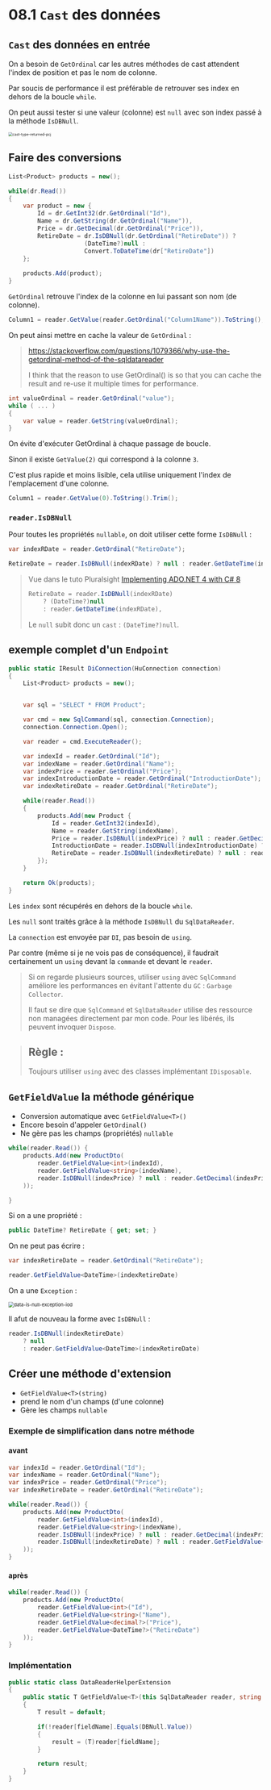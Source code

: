 # 08.1 `Cast` des données



## `Cast` des données en entrée

On a besoin de `GetOrdinal`  car les autres méthodes de cast attendent l'index de position et pas le nom de colonne.

Par soucis de performance il est préférable de retrouver ses index en dehors de la boucle `while`.

On peut aussi tester si une valeur (colonne) est `null` avec son index passé à la méthode `IsDBNull`.

<img src="assets/cast-type-returned-pcj.png" alt="cast-type-returned-pcj" style="zoom:50%;" />



## Faire des conversions

```cs
List<Product> products = new();

while(dr.Read())
{
    var product = new {
        Id = dr.GetInt32(dr.GetOrdinal("Id"),
        Name = dr.GetString(dr.GetOrdinal("Name")),
     	Price = dr.GetDecimal(dr.GetOrdinal("Price")),
        RetireDate = dr.IsDBNull(dr.GetOrdinal("RetireDate")) ?
                     (DateTime?)null :
                     Convert.ToDateTime(dr["RetireDate"])
    };
                         
   	products.Add(product);
}
```

`GetOrdinal` retrouve l'index de la colonne en lui passant son nom (de colonne).

```cs
Column1 = reader.GetValue(reader.GetOrdinal("Column1Name")).ToString();
```

On peut ainsi mettre en cache la valeur de `GetOrdinal` :

> https://stackoverflow.com/questions/1079366/why-use-the-getordinal-method-of-the-sqldatareader
>
> I think that the reason to use GetOrdinal() is so that you can cache the result and re-use it multiple times for performance.

```cs
int valueOrdinal = reader.GetOrdinal("value");
while ( ... )
{
    var value = reader.GetString(valueOrdinal);
}
```

On évite d'exécuter GetOrdinal à chaque passage de boucle.

Sinon il existe `GetValue(2)` qui correspond à la colonne `3`.

C'est plus rapide et moins lisible, cela utilise uniquement l'index de l'emplacement d'une colonne.

```cs
Column1 = reader.GetValue(0).ToString().Trim();
```



### `reader.IsDBNull`

Pour toutes les propriétés `nullable`, on doit utiliser cette forme `IsDBNull` :

```cs
var indexRDate = reader.GetOrdinal("RetireDate");

RetireDate = reader.IsDBNull(indexRDate) ? null : reader.GetDateTime(indexRDate),
```

> Vue dans le tuto Pluralsight [Implementing ADO.NET 4 with C# 8](https://app.pluralsight.com/courses/0a633736-cee5-40a3-970f-9961bce9c995/table-of-contents)
>
> ```cs
> RetireDate = reader.IsDBNull(indexRDate) 
>     ? (DateTime?)null 
>     : reader.GetDateTime(indexRDate),
> ```
>
> Le `null` subit donc un `cast` : `(DateTime?)null`.

## exemple complet d'un `Endpoint`

```cs
public static IResult DiConnection(HuConnection connection)
{
    List<Product> products = new();


    var sql = "SELECT * FROM Product";

    var cmd = new SqlCommand(sql, connection.Connection);
    connection.Connection.Open();

    var reader = cmd.ExecuteReader();

    var indexId = reader.GetOrdinal("Id");
    var indexName = reader.GetOrdinal("Name");
    var indexPrice = reader.GetOrdinal("Price");
    var indexIntroductionDate = reader.GetOrdinal("IntroductionDate");
    var indexRetireDate = reader.GetOrdinal("RetireDate");

    while(reader.Read())
    {
        products.Add(new Product {
            Id = reader.GetInt32(indexId),
            Name = reader.GetString(indexName),
            Price = reader.IsDBNull(indexPrice) ? null : reader.GetDecimal(indexPrice),
            IntroductionDate = reader.IsDBNull(indexIntroductionDate) ? null : reader.GetDateTime(indexIntroductionDate),
            RetireDate = reader.IsDBNull(indexRetireDate) ? null : reader.GetDateTime(indexRetireDate),
        });
    }

    return Ok(products);
}
```

Les `index` sont récupérés en dehors de la boucle `while`.

Les `null` sont traités grâce à la méthode `IsDBNull` du `SqlDataReader`.

La `connection` est envoyée par `DI`, pas besoin de `using`.

Par contre (même si je ne vois pas de conséquence), il faudrait certainement un `using` devant la `commande` et devant le `reader`.

> Si on regarde plusieurs sources, utiliser `using` avec  `SqlCommand` améliore les performances en évitant l'attente du `GC` : `Garbage Collector`.
>
> Il faut se dire que `SqlCommand` et `SqlDataReader` utilise des ressource non managées directement par mon code. Pour les libérés, ils peuvent invoquer `Dispose`.

> ## Règle :
>
> Toujours utiliser `using` avec des classes implémentant `IDisposable`.



## `GetFieldValue` la méthode générique

- Conversion automatique avec `GetFieldValue<T>()`
- Encore besoin d'appeler `GetOrdinal()`
- Ne gère pas les champs (propriétés) `nullable`

```cs
while(reader.Read()) {
    products.Add(new ProductDto(
        reader.GetFieldValue<int>(indexId),
        reader.GetFieldValue<string>(indexName),
        reader.IsDBNull(indexPrice) ? null : reader.GetDecimal(indexPrice)
    ));  

}
```

Si on a une propriété :

```cs
public DateTime? RetireDate { get; set; }
```

On ne peut pas écrire :

```cs
var indexRetireDate = reader.GetOrdinal("RetireDate");

reader.GetFieldValue<DateTime>(indexRetireDate)
```

On a une `Exception` :

<img src="assets/data-is-null-exception-iod.png" alt="data-is-null-exception-iod" style="zoom: 67%;" />

Il afut de nouveau la forme avec `IsDBNull` :

```cs
reader.IsDBNull(indexRetireDate) 
    ? null 
    : reader.GetFieldValue<DateTime>(indexRetireDate)
```



## Créer une méthode d'extension

- `GetFieldValue<T>(string)` 
- prend le nom d'un champs (d'une colonne)
- Gère les champs `nullable`



### Exemple de simplification dans notre méthode

#### avant

```cs
var indexId = reader.GetOrdinal("Id");
var indexName = reader.GetOrdinal("Name");
var indexPrice = reader.GetOrdinal("Price");
var indexRetireDate = reader.GetOrdinal("RetireDate");

while(reader.Read()) {
    products.Add(new ProductDto(
        reader.GetFieldValue<int>(indexId),
        reader.GetFieldValue<string>(indexName),
        reader.IsDBNull(indexPrice) ? null : reader.GetDecimal(indexPrice),
        reader.IsDBNull(indexRetireDate) ? null : reader.GetFieldValue<DateTime>(indexRetireDate)
    ));  
}
```



#### après

```cs
while(reader.Read()) {
    products.Add(new ProductDto(
        reader.GetFieldValue<int>("Id"),
        reader.GetFieldValue<string>("Name"),
        reader.GetFieldValue<decimal?>("Price"),
        reader.GetFieldValue<DateTime?>("RetireDate")
    ));  
}
```



### Implémentation

```cs
public static class DataReaderHelperExtension
{
    public static T GetFieldValue<T>(this SqlDataReader reader, string fieldName)
    {
        T result = default;

        if(!reader[fieldName].Equals(DBNull.Value))
        {
            result = (T)reader[fieldName];
        }

        return result;
    }
}
```



